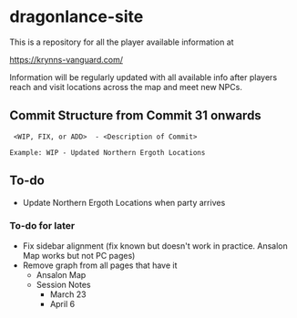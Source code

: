 # dragonlance-site

This is a repository for all the player available information at

https://krynns-vanguard.com/

Information will be regularly updated with all available info after players reach and visit locations across the map and meet new NPCs.

## Commit Structure from Commit 31 onwards
```
 <WIP, FIX, or ADD>  - <Description of Commit>

Example: WIP - Updated Northern Ergoth Locations
```

## To-do
- Update Northern Ergoth Locations when party arrives

### To-do for later
- Fix sidebar alignment (fix known but doesn't work in practice. Ansalon Map works but not PC pages)
- Remove graph from all pages that have it
  - Ansalon Map
  - Session Notes
    - March 23
    - April 6

